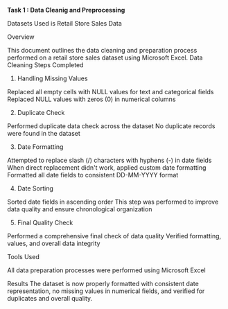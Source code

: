 **Task 1 : Data Cleanig and Preprocessing**

Datasets Used is Retail Store Sales Data 

Overview

This document outlines the data cleaning and preparation process performed on a retail store sales dataset using Microsoft Excel.
Data Cleaning Steps Completed

1. Handling Missing Values

Replaced all empty cells with NULL values for text and categorical fields
Replaced NULL values with zeros (0) in numerical columns

2. Duplicate Check

Performed duplicate data check across the dataset
No duplicate records were found in the dataset

3. Date Formatting

Attempted to replace slash (/) characters with hyphens (-) in date fields
When direct replacement didn't work, applied custom date formatting
Formatted all date fields to consistent DD-MM-YYYY format

4. Date Sorting

Sorted date fields in ascending order
This step was performed to improve data quality and ensure chronological organization

5. Final Quality Check

Performed a comprehensive final check of data quality
Verified formatting, values, and overall data integrity

Tools Used

All data preparation processes were performed using Microsoft Excel

Results
The dataset is now properly formatted with consistent date representation, no missing values in numerical fields, and verified for duplicates and overall quality.
